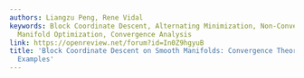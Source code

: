 ```yaml
---
authors: Liangzu Peng, Rene Vidal
keywords: Block Coordinate Descent, Alternating Minimization, Non-Convex Optimization,
  Manifold Optimization, Convergence Analysis
link: https://openreview.net/forum?id=In0Z9hgyuB
title: 'Block Coordinate Descent on Smooth Manifolds: Convergence Theory and Twenty-One
  Examples'
---
```

